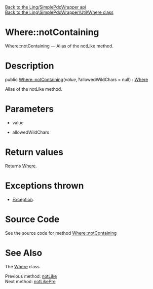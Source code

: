[Back to the Ling/SimplePdoWrapper api](https://github.com/lingtalfi/SimplePdoWrapper/blob/master/doc/api/Ling/SimplePdoWrapper.md)<br>
[Back to the Ling\SimplePdoWrapper\Util\Where class](https://github.com/lingtalfi/SimplePdoWrapper/blob/master/doc/api/Ling/SimplePdoWrapper/Util/Where.md)


Where::notContaining
================



Where::notContaining — Alias of the notLike method.




Description
================


public [Where::notContaining](https://github.com/lingtalfi/SimplePdoWrapper/blob/master/doc/api/Ling/SimplePdoWrapper/Util/Where/notContaining.md)($value, ?$allowedWildChars = null) : [Where](https://github.com/lingtalfi/SimplePdoWrapper/blob/master/doc/api/Ling/SimplePdoWrapper/Util/Where.md)




Alias of the notLike method.




Parameters
================


- value

    

- allowedWildChars

    


Return values
================

Returns [Where](https://github.com/lingtalfi/SimplePdoWrapper/blob/master/doc/api/Ling/SimplePdoWrapper/Util/Where.md).


Exceptions thrown
================

- [Exception](http://php.net/manual/en/class.exception.php).&nbsp;







Source Code
===========
See the source code for method [Where::notContaining](https://github.com/lingtalfi/SimplePdoWrapper/blob/master/Util/Where.php#L304-L307)


See Also
================

The [Where](https://github.com/lingtalfi/SimplePdoWrapper/blob/master/doc/api/Ling/SimplePdoWrapper/Util/Where.md) class.

Previous method: [notLike](https://github.com/lingtalfi/SimplePdoWrapper/blob/master/doc/api/Ling/SimplePdoWrapper/Util/Where/notLike.md)<br>Next method: [notLikePre](https://github.com/lingtalfi/SimplePdoWrapper/blob/master/doc/api/Ling/SimplePdoWrapper/Util/Where/notLikePre.md)<br>

